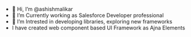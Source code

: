 - 👋 Hi, I’m @ashishmalikar
- 👀 I’m Currently working as Salesforce Developer professional
- 🌱 I’m Intrested in developing libraries, exploring new frameworks
- I have created web component based UI Framework as Ajna Elements

